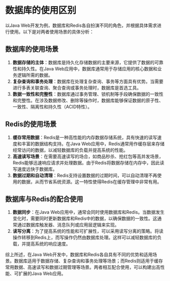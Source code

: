 # 数据库的使用区别

以Java Web开发为例，数据库和Redis各自扮演不同的角色，并根据具体需求进行使用。以下是对两者使用场景的具体分析：

## 数据库的使用场景

1. **数据存储的主体**：数据库是持久化存储数据的主要来源，它提供了数据的可靠性和持久性。在Java Web应用中，数据库通常用于存储应用的核心数据和业务逻辑所需的数据。
2. **复杂查询和事务处理**：数据库在处理复杂查询、事务等方面具有优势。当需要进行多表关联查询、聚合查询或事务处理时，数据库是首选工具。
3. **数据一致性和完整性**：数据库通过事务管理、锁机制等手段确保数据的一致性和完整性。在涉及数据修改、删除等操作时，数据库能够保证数据的原子性、一致性、隔离性和持久性（ACID特性）。

## Redis的使用场景

1. **缓存常用数据**：Redis是一种高性能的内存数据存储系统，具有快速的读写速度和丰富的数据结构支持。在Java Web应用中，Redis通常用作缓存层来存储经常访问的数据，以减轻数据库的负载并提高系统的性能。
2. **高速读写场景**：在需要高速读写的场合，如商品秒杀、抢红包等高并发场景，Redis能够迅速响应请求并处理数据。由于Redis将数据存储在内存中，因此读写速度远快于数据库。
3. **数据过期和自动清理**：Redis支持设置数据的过期时间，可以自动清理不再使用的数据，从而节省系统资源。这一特性使得Redis在缓存管理中非常有用。

## 数据库与Redis的配合使用

1. **数据同步**：在Java Web应用中，通常会同时使用数据库和Redis。当数据发生变化时，需要同时更新数据库和Redis中的数据，以确保数据的一致性。这通常通过数据库触发器、消息队列或应用层逻辑来实现。
2. **读写分离**：为了提高系统的性能和可扩展性，可以采用读写分离的策略。将读操作转移到Redis上，而写操作仍然由数据库处理。这样可以减轻数据库的负载，并提高系统的响应速度。

综上所述，在Java Web开发中，数据库和Redis各自具有不同的优势和适用场景。数据库适用于数据存储、复杂查询和事务处理等场景；而Redis则适用于缓存常用数据、高速读写和数据过期管理等场景。两者相互配合使用，可以构建出高性能、可扩展的Java Web应用。
